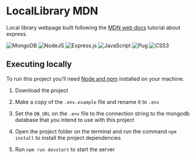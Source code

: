 # LocalLibrary MDN

Local library webpage built following the [MDN web docs](https://developer.mozilla.org/) tutorial about express.

![MongoDB](https://img.shields.io/badge/MongoDB-%234ea94b.svg?style=for-the-badge&logo=mongodb&logoColor=white)
![NodeJS](https://img.shields.io/badge/node.js-6DA55F?style=for-the-badge&logo=node.js&logoColor=white)
![Express.js](https://img.shields.io/badge/express.js-%23404d59.svg?style=for-the-badge&logo=express&logoColor=%2361DAFB)
![JavaScript](https://img.shields.io/badge/javascript-%23323330.svg?style=for-the-badge&logo=javascript&logoColor=%23F7DF1E)
![Pug](https://img.shields.io/badge/Pug-FFF?style=for-the-badge&logo=pug&logoColor=A86454)
![CSS3](https://img.shields.io/badge/css3-%231572B6.svg?style=for-the-badge&logo=css3&logoColor=white)

## Executing locally

To run this project you'll need [Node and npm](https://nodejs.org/en/) installed on your machine.

1. Download the project

2. Make a copy of the `.env.example` file and rename it to `.env`

3. Set the `DB_URL` on the `.env` file to the connection string to the mongodb database that you intend to use with this project

4. Open the project folder on the terminal and run the command `npm install` to install the project dependencies

5. Run `npm run devstart` to start the server
